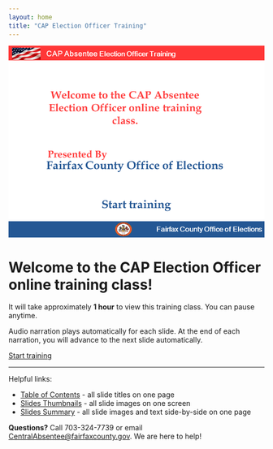 ```yaml
---
layout: home
title: "CAP Election Officer Training"
---
```


<!-- <img class="hero-image" src="{{ site.url }}{{ site.baseurl }}/assets/img/cap-returned-ballot-check-in-001.png"> -->

<a href="./slides/001"><img class="hero-image" src="./images/001.png"></a>

# Welcome to the **CAP Election Officer** online training class!

It will take approximately **1 hour** to view this training class. You can pause anytime.

Audio narration plays automatically for each slide. At the end of each narration, you will advance to the next slide automatically.

<div>
<a class="homepage-button" href="./slides/001">Start training</a>
</div>

---

Helpful links:

* [Table of Contents](./toc) - all slide titles on one page
* [Slides Thumbnails](./thumbnails) - all slide images on one screen
* [Slides Summary](./summary) - all slide images and text side-by-side on one page

**Questions?** Call 703-324-7739 or email CentralAbsentee@fairfaxcounty.gov. We are here to help!

